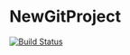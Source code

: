 # NewGitProject
[![Build Status](https://dev.azure.com/varshabandgar0308/AgileProject/_apis/build/status%2Fvarshabandgar.NewGitProject?branchName=master)](https://dev.azure.com/varshabandgar0308/AgileProject/_build/latest?definitionId=3&branchName=master)
